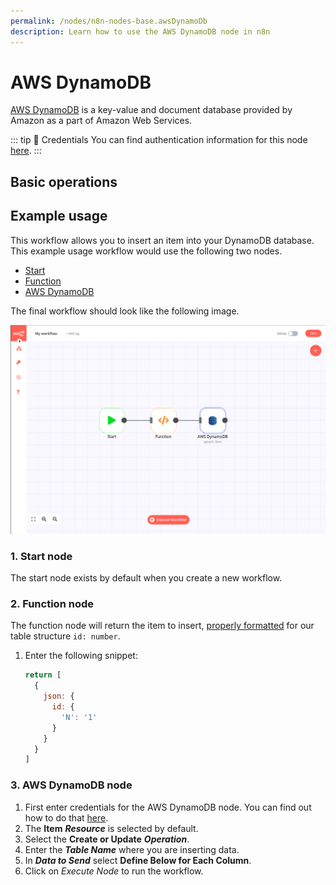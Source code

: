 ```yaml
---
permalink: /nodes/n8n-nodes-base.awsDynamoDb
description: Learn how to use the AWS DynamoDB node in n8n
---
```


# AWS DynamoDB

[AWS DynamoDB](https://aws.amazon.com/DynamoDB/) is a key-value and document database provided by Amazon as a part of Amazon Web Services.

::: tip 🔑 Credentials
You can find authentication information for this node [here](../../../credentials/AWS/README.md).
:::

## Basic operations

<Resource node="n8n-nodes-base.awsDynamoDb" />

## Example usage

This workflow allows you to insert an item into your DynamoDB database. This example usage workflow would use the following two nodes.
- [Start](../../core-nodes/Start/README.md)
- [Function](../../core-nodes/Function/README.md)
- [AWS DynamoDB]()

The final workflow should look like the following image.

![A workflow with the AWS DynamoDB node](./workflow.png)

### 1. Start node

The start node exists by default when you create a new workflow.

### 2. Function node

The function node will return the item to insert, [properly formatted](https://docs.aws.amazon.com/amazondynamodb/latest/APIReference/API_AttributeValue.html) for our table structure `id: number`.

1. Enter the following snippet:
    ```js
    return [
      {
        json: {
          id: {
            'N': '1'
          }
        }
      }
    ]
    ```

### 3. AWS DynamoDB node

1. First enter credentials for the AWS DynamoDB node. You can find out how to do that [here](../../../credentials/AWS/README.md).
2. The **Item** ***Resource*** is selected by default.
3. Select the **Create or Update** ***Operation***.
4. Enter the ***Table Name*** where you are inserting data.
5. In ***Data to Send*** select **Define Below for Each Column**.
6. Click on *Execute Node* to run the workflow.
